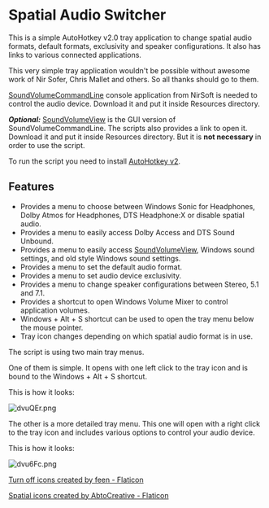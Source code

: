 # Spatial Audio Switcher
This is a simple AutoHotkey v2.0 tray application to change spatial audio formats, default formats, exclusivity and speaker configurations. It also has links to various connected applications.

This very simple tray application wouldn't be possible without awesome work of Nir Sofer, Chris Mallet and others. So all thanks should go to them.

[SoundVolumeCommandLine](https://www.nirsoft.net/utils/sound_volume_command_line.html) console application from NirSoft is needed to control the audio device. Download it and put it inside Resources directory.

_**Optional:**_ [SoundVolumeView](https://www.nirsoft.net/utils/sound_volume_view.html) is the GUI version of SoundVolumeCommandLine. The scripts also provides a link to open it. Download it and put it inside Resources directory. But it is **not necessary** in order to use the script.

To run the script you need to install [AutoHotkey v2](https://www.autohotkey.com/).

## Features

* Provides a menu to choose between Windows Sonic for Headphones, Dolby Atmos for Headphones, DTS Headphone:X or disable spatial audio.
* Provides a menu to easily access Dolby Access and DTS Sound Unbound.
* Provides a menu to easily access [SoundVolumeView](https://www.nirsoft.net/utils/sound_volume_view.html), Windows sound settings, and old style Windows sound settings.
* Provides a menu to set the default audio format.
* Provides a menu to set audio device exclusivity.
* Provides a menu to change speaker configurations between Stereo, 5.1 and 7.1.
* Provides a shortcut to open Windows Volume Mixer to control application volumes.
* Windows + Alt + S shortcut can be used to open the tray menu below the mouse pointer.
* Tray icon changes depending on which spatial audio format is in use.

The script is using two main tray menus. 

One of them is simple. It opens with one left click to the tray icon and is bound to the Windows + Alt + S shortcut.

This is how it looks:

![dvuQEr.png](https://imgpile.com/images/dvuQEr.png)

The other is a more detailed tray menu. This one will open with a right click to the tray icon and includes various options to control your audio device.

This is how it looks:

![dvu6Fc.png](https://imgpile.com/images/dvu6Fc.png)

<a href="https://www.flaticon.com/free-icons/turn-off" title="turn off icons">Turn off icons created by feen - Flaticon</a>

<a href="https://www.flaticon.com/free-icons/spatial" title="spatial icons">Spatial icons created by AbtoCreative - Flaticon</a>
